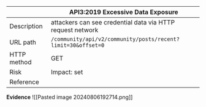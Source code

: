 
|             | API3:2019 Excessive Data Exposure                            |
| ----------- | ------------------------------------------------------------ |
| Description | attackers can see credential data via HTTP request network   |
| URL path    | `/community/api/v2/community/posts/recent?limit=30&offset=0` |
| HTTP method | GET                                                          |
| Risk        | Impact: set<br>                                              |
| Reference   |                                                              |

**Evidence**
![[Pasted image 20240806192714.png]]
